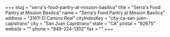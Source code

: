 +++
slug = "serra's-food-pantry-at-mission-basilica"
title = "Serra's Food Pantry at Mission Basilica"
name = "Serra's Food Pantry at Mission Basilica"
address = "31611 El Camino Real"
cityIndexKey = "city-ca-san-juan-capistrano"
city = "San Juan Capistrano"
state = "CA"
postal = "92675"
website = ""
phone = "949-324-1302"
fax = ""
+++
